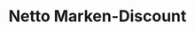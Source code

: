 ---
title: "Netto Marken-Discount"
url: /dresden/netto-marken-discount-breitscheidstrasse/
shop: Supermarkt
---